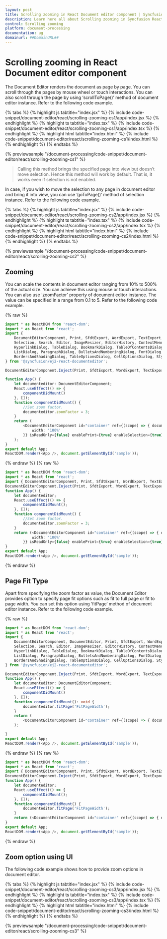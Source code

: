 ```yaml
---
layout: post
title: Scrolling zooming in React Document editor component | Syncfusion
description: Learn here all about Scrolling zooming in Syncfusion React Document editor component of Syncfusion Essential JS 2 and more.
control: Scrolling zooming 
platform: document-processing
documentation: ug
domainurl: ##DomainURL##
---
```


# Scrolling zooming in React Document editor component

The Document Editor renders the document as page by page. You can scroll through the pages by mouse wheel or touch interactions. You can also scroll through the page by using ‘scrollToPage()’ method of document editor instance. Refer to the following code example.

{% tabs %}
{% highlight js tabtitle="index.jsx" %}
{% include code-snippet/document-editor/react/scrolling-zooming-cs1/app/index.jsx %}
{% endhighlight %}
{% highlight ts tabtitle="index.tsx" %}
{% include code-snippet/document-editor/react/scrolling-zooming-cs1/app/index.tsx %}
{% endhighlight %}
{% highlight html tabtitle="index.html" %}
{% include code-snippet/document-editor/react/scrolling-zooming-cs1/index.html %}
{% endhighlight %}
{% endtabs %}
        
{% previewsample "/document-processing/code-snippet/document-editor/react/scrolling-zooming-cs1" %}

> Calling this method brings the specified page into view but doesn’t move selection. Hence this method will work by default. That is, it works even if selection is not enabled.

In case, if you wish to move the selection to any page in document editor and bring it into view, you can use ‘goToPage()’ method of selection instance. Refer to the following code example.

{% tabs %}
{% highlight js tabtitle="index.jsx" %}
{% include code-snippet/document-editor/react/scrolling-zooming-cs2/app/index.jsx %}
{% endhighlight %}
{% highlight ts tabtitle="index.tsx" %}
{% include code-snippet/document-editor/react/scrolling-zooming-cs2/app/index.tsx %}
{% endhighlight %}
{% highlight html tabtitle="index.html" %}
{% include code-snippet/document-editor/react/scrolling-zooming-cs2/index.html %}
{% endhighlight %}
{% endtabs %}
        
{% previewsample "/document-processing/code-snippet/document-editor/react/scrolling-zooming-cs2" %}

## Zooming

You can scale the contents in document editor ranging from 10% to 500% of the actual size. You can achieve this using mouse or touch interactions. You can also use ‘zoomFactor’ property of document editor instance. The value can be specified in a range from 0.1 to 5. Refer to the following code example.


{% raw %}
```ts
import * as ReactDOM from 'react-dom';
import * as React from 'react';
import {
    DocumentEditorComponent, Print, SfdtExport, WordExport, TextExport,
    Selection, Search, Editor, ImageResizer, EditorHistory, ContextMenu, OptionsPane,
    HyperlinkDialog, TableDialog, BookmarkDialog, TableOfContentsDialog, PageSetupDialog, StyleDialog,
    ListDialog, ParagraphDialog, BulletsAndNumberingDialog, FontDialog, TablePropertiesDialog,
    BordersAndShadingDialog, TableOptionsDialog, CellOptionsDialog, StylesDialog,
} from '@syncfusion/ej2-react-documenteditor';

DocumentEditorComponent.Inject(Print, SfdtExport, WordExport, TextExport, Selection, Search, Editor, ImageResizer, EditorHistory, ContextMenu, OptionsPane, HyperlinkDialog, TableDialog, BookmarkDialog, TableOfContentsDialog, PageSetupDialog, StyleDialog, ListDialog, ParagraphDialog, BulletsAndNumberingDialog, FontDialog, TablePropertiesDialog, BordersAndShadingDialog, TableOptionsDialog, CellOptionsDialog, StylesDialog);

function App() {
    let documenteditor: DocumentEditorComponent;
    React.useEffect(() => {
        componentDidMount()
    }, []);
    function componentDidMount() {
        //Set zoom factor.
        documenteditor.zoomFactor = 3;
    }
    return (
        <DocumentEditorComponent id="container" ref={(scope) => { documenteditor = scope; }} height={'330px'} style={{
            width: '100%'
        }} isReadOnly={false} enablePrint={true} enableSelection={true} enableEditor={true} enableEditorHistory={true} enableContextMenu={true} enableSearch={true} enableOptionsPane={true} enableBookmarkDialog={true} enableBordersAndShadingDialog={true} enableFontDialog={true} enableTableDialog={true} enableParagraphDialog={true} enableHyperlinkDialog={true} enableImageResizer={true} enableListDialog={true} enablePageSetupDialog={true} enableSfdtExport={true} enableStyleDialog={true} enableTableOfContentsDialog={true} enableTableOptionsDialog={true} enableTablePropertiesDialog={true} enableTextExport={true} enableWordExport={true} />
    );
}
export default App;
ReactDOM.render(<App />, document.getElementById('sample'));

```
{% endraw %}
{% raw %}
```ts
import * as ReactDOM from 'react-dom';
import * as React from 'react';
import { DocumentEditorComponent, Print, SfdtExport, WordExport, TextExport, Selection, Search, Editor, ImageResizer, EditorHistory, ContextMenu, OptionsPane, HyperlinkDialog, TableDialog, BookmarkDialog, TableOfContentsDialog, PageSetupDialog, StyleDialog, ListDialog, ParagraphDialog, BulletsAndNumberingDialog, FontDialog, TablePropertiesDialog, BordersAndShadingDialog, TableOptionsDialog, CellOptionsDialog, StylesDialog, } from '@syncfusion/ej2-react-documenteditor';
DocumentEditorComponent.Inject(Print, SfdtExport, WordExport, TextExport, Selection, Search, Editor, ImageResizer, EditorHistory, ContextMenu, OptionsPane, HyperlinkDialog, TableDialog, BookmarkDialog, TableOfContentsDialog, PageSetupDialog, StyleDialog, ListDialog, ParagraphDialog, BulletsAndNumberingDialog, FontDialog, TablePropertiesDialog, BordersAndShadingDialog, TableOptionsDialog, CellOptionsDialog, StylesDialog);
function App() {
    let documenteditor;
    React.useEffect(() => {
        componentDidMount();
    }, []);
    function componentDidMount() {
        //Set zoom factor.
        documenteditor.zoomFactor = 3;
    }
    return (<DocumentEditorComponent id="container" ref={(scope) => { documenteditor = scope; }} height={'330px'} style={{
            width: '100%'
        }} isReadOnly={false} enablePrint={true} enableSelection={true} enableEditor={true} enableEditorHistory={true} enableContextMenu={true} enableSearch={true} enableOptionsPane={true} enableBookmarkDialog={true} enableBordersAndShadingDialog={true} enableFontDialog={true} enableTableDialog={true} enableParagraphDialog={true} enableHyperlinkDialog={true} enableImageResizer={true} enableListDialog={true} enablePageSetupDialog={true} enableSfdtExport={true} enableStyleDialog={true} enableTableOfContentsDialog={true} enableTableOptionsDialog={true} enableTablePropertiesDialog={true} enableTextExport={true} enableWordExport={true}/>);
}
export default App;
ReactDOM.render(<App />, document.getElementById('sample'));
```
{% endraw %}

## Page Fit Type

Apart from specifying the zoom factor as value, the Document Editor provides option to specify page fit options such as fit to full page or fit to page width. You can set this option using ‘fitPage’ method of document editor instance. Refer to the following code example.


{% raw %}
```ts
import * as ReactDOM from 'react-dom';
import * as React from 'react';
import {
    DocumentEditorComponent, DocumentEditor, Print, SfdtExport, WordExport, TextExport,
    Selection, Search, Editor, ImageResizer, EditorHistory, ContextMenu, OptionsPane,
    HyperlinkDialog, TableDialog, BookmarkDialog, TableOfContentsDialog, PageSetupDialog, StyleDialog,
    ListDialog, ParagraphDialog, BulletsAndNumberingDialog, FontDialog, TablePropertiesDialog,
    BordersAndShadingDialog, TableOptionsDialog, CellOptionsDialog, StylesDialog,
} from '@syncfusion/ej2-react-documenteditor';

DocumentEditorComponent.Inject(Print, SfdtExport, WordExport, TextExport, Selection, Search, Editor, ImageResizer, EditorHistory, ContextMenu, OptionsPane, HyperlinkDialog, TableDialog, BookmarkDialog, TableOfContentsDialog, PageSetupDialog, StyleDialog, ListDialog, ParagraphDialog, BulletsAndNumberingDialog, FontDialog, TablePropertiesDialog, BordersAndShadingDialog, TableOptionsDialog, CellOptionsDialog, StylesDialog);
function App() {
    let documenteditor: DocumentEditorComponent;
    React.useEffect(() => {
        componentDidMount()
    }, []);
    function componentDidMount(): void {
        documenteditor.fitPage('FitPageWidth');
    }
    return (
        <DocumentEditorComponent id="container" ref={(scope) => { documenteditor = scope; }} height={'330px'} style={{ width: '100%' }} isReadOnly={false} enablePrint={true} enableSelection={true} enableEditor={true} enableEditorHistory={true} enableContextMenu={true} enableSearch={true} enableOptionsPane={true} enableBookmarkDialog={true} enableBordersAndShadingDialog={true} enableFontDialog={true} enableTableDialog={true} enableParagraphDialog={true} enableHyperlinkDialog={true} enableImageResizer={true} enableListDialog={true} enablePageSetupDialog={true} enableSfdtExport={true} enableStyleDialog={true} enableTableOfContentsDialog={true} enableTableOptionsDialog={true} enableTablePropertiesDialog={true} enableTextExport={true} enableWordExport={true} />
    );

}
export default App;
ReactDOM.render(<App />, document.getElementById('sample'));

```
{% endraw %}
{% raw %}
```ts
import * as ReactDOM from 'react-dom';
import * as React from 'react';
import { DocumentEditorComponent, Print, SfdtExport, WordExport, TextExport, Selection, Search, Editor, ImageResizer, EditorHistory, ContextMenu, OptionsPane, HyperlinkDialog, TableDialog, BookmarkDialog, TableOfContentsDialog, PageSetupDialog, StyleDialog, ListDialog, ParagraphDialog, BulletsAndNumberingDialog, FontDialog, TablePropertiesDialog, BordersAndShadingDialog, TableOptionsDialog, CellOptionsDialog, StylesDialog, } from '@syncfusion/ej2-react-documenteditor';
DocumentEditorComponent.Inject(Print, SfdtExport, WordExport, TextExport, Selection, Search, Editor, ImageResizer, EditorHistory, ContextMenu, OptionsPane, HyperlinkDialog, TableDialog, BookmarkDialog, TableOfContentsDialog, PageSetupDialog, StyleDialog, ListDialog, ParagraphDialog, BulletsAndNumberingDialog, FontDialog, TablePropertiesDialog, BordersAndShadingDialog, TableOptionsDialog, CellOptionsDialog, StylesDialog);
function App() {
    let documenteditor;
    React.useEffect(() => {
        componentDidMount();
    }, []);
    function componentDidMount() {
        documenteditor.fitPage('FitPageWidth');
    }
    return (<DocumentEditorComponent id="container" ref={(scope) => { documenteditor = scope; }} height={'330px'} style={{ width: '100%' }} isReadOnly={false} enablePrint={true} enableSelection={true} enableEditor={true} enableEditorHistory={true} enableContextMenu={true} enableSearch={true} enableOptionsPane={true} enableBookmarkDialog={true} enableBordersAndShadingDialog={true} enableFontDialog={true} enableTableDialog={true} enableParagraphDialog={true} enableHyperlinkDialog={true} enableImageResizer={true} enableListDialog={true} enablePageSetupDialog={true} enableSfdtExport={true} enableStyleDialog={true} enableTableOfContentsDialog={true} enableTableOptionsDialog={true} enableTablePropertiesDialog={true} enableTextExport={true} enableWordExport={true}/>);
}
export default App;
ReactDOM.render(<App />, document.getElementById('sample'));
```
{% endraw %}

## Zoom option using UI

The following code example shows how to provide zoom options in document editor.

{% tabs %}
{% highlight js tabtitle="index.jsx" %}
{% include code-snippet/document-editor/react/scrolling-zooming-cs3/app/index.jsx %}
{% endhighlight %}
{% highlight ts tabtitle="index.tsx" %}
{% include code-snippet/document-editor/react/scrolling-zooming-cs3/app/index.tsx %}
{% endhighlight %}
{% highlight html tabtitle="index.html" %}
{% include code-snippet/document-editor/react/scrolling-zooming-cs3/index.html %}
{% endhighlight %}
{% endtabs %}
        
{% previewsample "/document-processing/code-snippet/document-editor/react/scrolling-zooming-cs3" %}